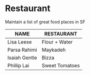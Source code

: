 # Restaurant
Maintain a list of great food places in SF

 NAME | RESTAURANT
---|---
Lisa Leese | Flour + Water
Parsa Rahimi | Maykadeh
Isaiah Gentle | Bizza
Phillip Lai | Sweet Tomatoes
